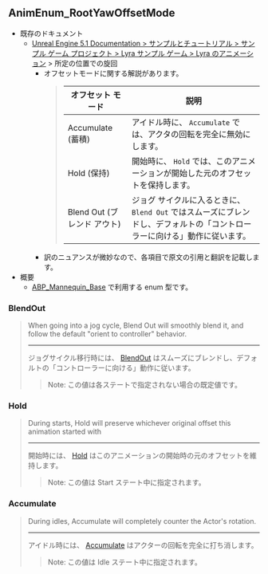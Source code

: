 ## AnimEnum_RootYawOffsetMode

* 既存のドキュメント
	* [Unreal Engine 5.1 Documentation > サンプルとチュートリアル > サンプル ゲーム プロジェクト > Lyra サンプル ゲーム > Lyra のアニメーション] > 所定の位置での旋回
		* オフセットモードに関する解説があります。
			> 	| オフセット モード			| 説明																															|
			>	|----						|----																															|
			>	| Accumulate (蓄積)			| アイドル時に、 `Accumulate` では、アクタの回転を完全に無効にします。															|
			>	| Hold (保持)				| 開始時に、 `Hold` では、このアニメーションが開始した元のオフセットを保持します。												|
			>	| Blend Out (ブレンド アウト) | ジョグ サイクルに入るときに、 `Blend Out` ではスムーズにブレンドし、デフォルトの「コントローラーに向ける」動作に従います。	|
		* 訳のニュアンスが微妙なので、各項目で原文の引用と翻訳を記載します。
* 概要
	* [ABP_Mannequin_Base] で利用する enum 型です。


### BlendOut

> When going into a jog cycle, Blend Out will smoothly blend it, and follow the default "orient to controller" behavior.
> 
> ----
> ジョグサイクル移行時には、 [BlendOut] はスムーズにブレンドし、デフォルトの「コントローラーに向ける」動作に従います。
>> Note: この値は各ステートで指定されない場合の既定値です。

### Hold

> During starts, Hold will preserve whichever original offset this animation started with
> 
> ----
> 開始時には、 [Hold] はこのアニメーションの開始時の元のオフセットを維持します。
>> Note: この値は Start ステート中に指定されます。


### Accumulate

> During idles, Accumulate will completely counter the Actor's rotation.
> 
> ----
> アイドル時には、 [Accumulate] はアクターの回転を完全に打ち消します。
>> Note: この値は Idle ステート中に指定されます。



<!--- ページ内のリンク --->

<!--- 自前の画像へのリンク --->

<!--- generated --->
[BlendOut]: #blendout
[Hold]: #hold
[Accumulate]: #accumulate
[ABP_Mannequin_Base]: ../../Lyra/ABP/ABP_Mannequin_Base.md#abpmannequinbase
[Unreal Engine 5.1 Documentation > サンプルとチュートリアル > サンプル ゲーム プロジェクト > Lyra サンプル ゲーム > Lyra のアニメーション]: https://docs.unrealengine.com/5.1/ja/animation-in-lyra-sample-game-in-unreal-engine/

